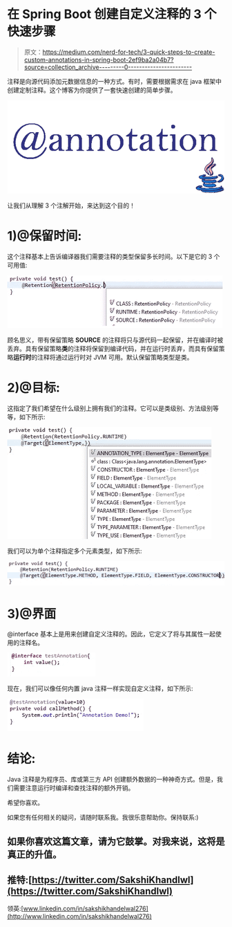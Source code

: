 # 在 Spring Boot 创建自定义注释的 3 个快速步骤

> 原文：<https://medium.com/nerd-for-tech/3-quick-steps-to-create-custom-annotations-in-spring-boot-2ef9ba2a04b7?source=collection_archive---------0----------------------->

注释是向源代码添加元数据信息的一种方式。有时，需要根据需求在 java 框架中创建定制注释。这个博客为你提供了一套快速创建的简单步骤。

![](img/928054463ba27708dd3e414fc3aac901.png)

让我们从理解 3 个注解开始，来达到这个目的！

# 1)@保留时间:

这个注释基本上告诉编译器我们需要注释的类型保留多长时间。以下是它的 3 个可用值:

![](img/0fa0425ca4882be42ef3dcd7903224ca.png)

顾名思义，带有保留策略 **SOURCE** 的注释将只与源代码一起保留，并在编译时被丢弃。具有保留策略**类**的注释将保留到编译代码，并在运行时丢弃，而具有保留策略**运行时**的注释将通过运行时对 JVM 可用。默认保留策略类型是类。

# 2)@目标:

这指定了我们希望在什么级别上拥有我们的注释。它可以是类级别、方法级别等等，如下所示:

![](img/82a4dde0b091c7318fe46da70d6e9ebc.png)

我们可以为单个注释指定多个元素类型，如下所示:

![](img/97a8ce0410effb405569fbf89ffc1181.png)

# 3)@界面

@interface 基本上是用来创建自定义注释的。因此，它定义了将与其属性一起使用的注释名。

![](img/1970b41c5acba989a0fe8dcf22eb823b.png)

现在，我们可以像任何内置 java 注释一样实现自定义注释，如下所示:

![](img/886038723590db5ecdddb5ec94d1d7d5.png)

# 结论:

Java 注释是为程序员、库或第三方 API 创建额外数据的一种神奇方式。但是，我们需要注意运行时编译和查找注释的额外开销。

希望你喜欢。

如果您有任何相关的疑问，请随时联系我。我很乐意帮助你。保持联系:)

## 如果你喜欢这篇文章，请为它鼓掌。对我来说，这将是真正的升值。

## 推特:[https://twitter.com/SakshiKhandlwl](https://twitter.com/SakshiKhandlwl)
领英:[www.linkedin.com/in/sakshikhandelwal276](http://www.linkedin.com/in/sakshikhandelwal276)